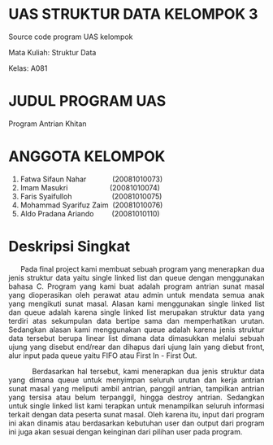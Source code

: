 # UAS STRUKTUR DATA KELOMPOK 3
Source code program UAS kelompok 

Mata Kuliah: Struktur Data

Kelas: A081

# JUDUL PROGRAM UAS
Program Antrian Khitan

# ANGGOTA KELOMPOK
1. Fatwa Sifaun Nahar &nbsp; &nbsp; &nbsp; &nbsp; &nbsp; &nbsp; (20081010073)
2. Imam Masukri &nbsp; &nbsp; &nbsp; &nbsp; &nbsp; &nbsp; &nbsp; &nbsp; &nbsp; &nbsp; (20081010074)
3. Faris Syaifulloh &nbsp; &nbsp; &nbsp; &nbsp; &nbsp; &nbsp; &nbsp; &nbsp; &nbsp; &nbsp;(20081010075)
4. Mohammad Syarifuz Zaim &nbsp;(20081010076)
5. Aldo Pradana Ariando&nbsp; &nbsp; &nbsp; &nbsp; &nbsp;(20081010110)

# Deskripsi Singkat
<div align='justify'>
&nbsp; &nbsp; &nbsp; Pada final project kami membuat sebuah program yang menerapkan dua jenis struktur data yaitu single linked list dan queue dengan menggunakan bahasa C. Program yang kami buat adalah program antrian sunat masal yang dioperasikan oleh perawat atau admin untuk mendata semua anak yang mengikuti sunat masal. Alasan kami menggunakan single linked list dan queue adalah karena single linked list merupakan struktur data yang terdiri atas sekumpulan data bertipe sama dan memperhatikan urutan. Sedangkan alasan kami menggunakan queue adalah karena jenis struktur data tersebut berupa linear list dimana data dimasukkan melalui sebuah ujung yang disebut end/rear dan dihapus dari ujung lain yang diebut front, alur input pada queue yaitu FIFO atau First In - First Out.

&nbsp; &nbsp; &nbsp; &nbsp; Berdasarkan hal tersebut, kami menerapkan dua jenis struktur data yang dimana queue untuk menyimpan seluruh urutan dan kerja antrian sunat masal yang meliputi ambil antrian, panggil antrian, tampilkan antrian yang tersisa atau belum terpanggil, hingga destroy antrian. Sedangkan untuk single linked list kami terapkan untuk menampilkan seluruh informasi terkait dengan data peserta sunat masal. Oleh karena itu, input dari program ini akan dinamis atau berdasarkan kebutuhan user dan output dari program ini juga akan sesuai dengan keinginan dari pilihan user pada program. </p>
